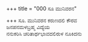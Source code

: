 +++
title = "000 ಸೂ ಮುನಿವರನ"

+++
ಸೂ. ಮುನಿವರನ ಕರುಣದಲಿ ಕೌರವ   
ಜನಪನಮಳಬ್ರಹ್ಮ ವಿದ್ಯೆಯ   
ನನುಕರಿಸಿ ಚರಿತಾರ್ಥಭಾವದಲಿರುಳ ನೂಕಿದನು